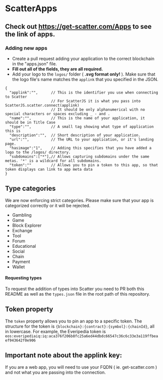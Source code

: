 # ScatterApps

## Check out https://get-scatter.com/Apps to see the link of apps.

### Adding new apps

- Create a pull request adding your application to the correct blockchain in the "apps.json" file. 
- **Fill out all of the fields, they are all required.**
- Add your logo to the `logos/` folder ( **.svg format only!** ). Make sure that the logo file's name matches the `applink` that you specified in the JSON. 

```
{
  "applink":"",      // This is the identifier you use when connecting to Scatter
                     // For ScatterJS it is what you pass into ScatterJS.scatter.connect(applink)
                     // It should be only alphanumerical with no special characters or spaces excluding _ - and .
  "name":"",         // This is the name of your application, it should be in Title Case
  "type":"",         // A small tag showing what type of application this is
  "description":"",  // Short description of your application.
  "url":"",          // The URL to your application, or it's landing page.
  "hasimage":"1",    // Adding this specifies that you have added a logo to the /logos/ directory.
  "subdomains":["*"],// Allows capturing subdomains under the same metas. '*' is a wildcard for all subdomains.
  "token":""         // Allows you to pin a token to this app, so that token displays can link to app meta data
}
```

## Type categories

We are now enforcing strict categories. Please make sure that your app is categorized correctly or it will be rejected.

- Gambling
- Game
- Block Explorer
- Exchange
- Tool
- Forum
- Educational
- Social
- Chain
- Payment
- Wallet

#### Requesting types
To request the addition of types into Scatter you need to PR both this README as well as the `types.json` file in the root path of this repository.

## Token property
The `token` property allows you to pin an app to a specific token. 
The structure for the token is `{blockchain}:{contract}:{symbol}:{chainId}`, all in lowercase. 
For example, the Everipedia token is `eos:everipediaiq:iq:aca376f206b8fc25a6ed44dbdc66547c36c6c33e3a119ffbeaef943642f0e906`

## Important note about the applink key: 
If you are a web app, you will need to use your FQDN ( ie. get-scatter.com ) and not what you are passing into the connection.

